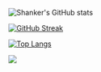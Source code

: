 ![Shanker's GitHub stats](https://github-readme-stats.vercel.app/api?username=reknahs&show_icons=true&theme=radical)

[![GitHub Streak](https://streak-stats.demolab.com/?user=reknahs&theme=dark)](https://git.io/streak-stats)

[![Top Langs](https://github-readme-stats.vercel.app/api/top-langs/?username=reknahs&layout=compact)](https://github.com/reknahs/github-readme-stats)

![](https://komarev.com/ghpvc/?username=reknahs)

